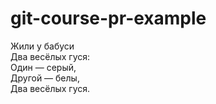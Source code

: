 ﻿# git-course-pr-example

Жили у бабуси  
Два весёлых гуся:  
Один — серый,  
Другой — белы,  
Два весёлых гуся.  
